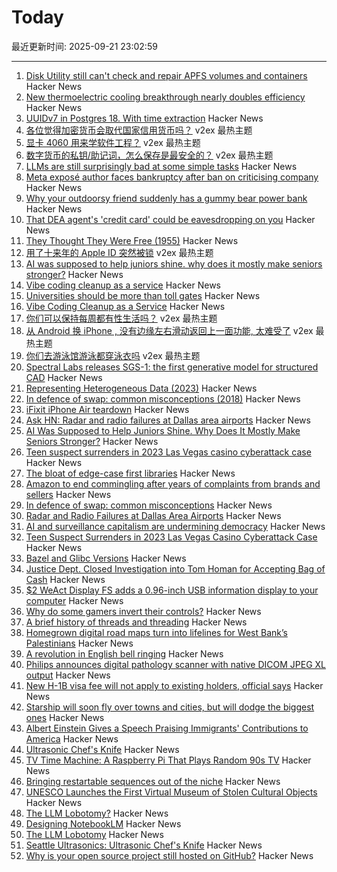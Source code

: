 # Today

最近更新时间: 2025-09-21 23:02:59

--- 
1. [Disk Utility still can't check and repair APFS volumes and containers](https://eclecticlight.co/2021/11/19/disk-utility-still-cant-check-and-repair-apfs-volumes-and-containers/) Hacker News
2. [New thermoelectric cooling breakthrough nearly doubles efficiency](https://www.sciencedaily.com/releases/2025/09/250919085242.htm) Hacker News
3. [UUIDv7 in Postgres 18. With time extraction](https://www.thenile.dev/blog/uuidv7) Hacker News
4. [各位觉得加密货币会取代国家信用货币吗？](https://www.v2ex.com/t/1160842) v2ex 最热主题
5. [显卡 4060 用来学软件工程？](https://www.v2ex.com/t/1160830) v2ex 最热主题
6. [数字货币的私钥/助记词，怎么保存是最安全的？](https://www.v2ex.com/t/1160814) v2ex 最热主题
7. [LLMs are still surprisingly bad at some simple tasks](https://shkspr.mobi/blog/2025/09/llms-are-still-surprisingly-bad-at-simple-tasks/) Hacker News
8. [Meta exposé author faces bankruptcy after ban on criticising company](https://www.theguardian.com/technology/2025/sep/21/meta-expose-author-sarah-wynn-williams-faces-bankruptcy-after-ban-on-criticising-company) Hacker News
9. [Why your outdoorsy friend suddenly has a gummy bear power bank](https://www.theverge.com/tech/781387/backpacking-ultralight-haribo-power-bank) Hacker News
10. [That DEA agent's 'credit card' could be eavesdropping on you](https://www.independent.co.uk/news/world/americas/dea-surveillance-hidden-cameras-federal-law-enforcement-b2828606.html) Hacker News
11. [They Thought They Were Free (1955)](https://press.uchicago.edu/Misc/Chicago/511928.html) Hacker News
12. [用了十来年的 Apple ID 突然被锁](https://www.v2ex.com/t/1160848) v2ex 最热主题
13. [AI was supposed to help juniors shine. why does it mostly make seniors stronger?](https://elma.dev/notes/ai-makes-seniors-stronger/) Hacker News
14. [Vibe coding cleanup as a service](https://donado.co/en/articles/2025-09-16-vibe-coding-cleanup-as-a-service/) Hacker News
15. [Universities should be more than toll gates](https://www.waliddib.com/posts/universities-should-be-more-than-toll-gates/) Hacker News
16. [Vibe Coding Cleanup as a Service](https://donado.co/en/articles/2025-09-16-vibe-coding-cleanup-as-a-service/) Hacker News
17. [你们可以保持每周都有性生活吗？](https://www.v2ex.com/t/1160811) v2ex 最热主题
18. [从 Android 换 iPhone , 没有边缘左右滑动返回上一面功能, 太难受了](https://www.v2ex.com/t/1160803) v2ex 最热主题
19. [你们去游泳馆游泳都穿泳衣吗](https://www.v2ex.com/t/1160796) v2ex 最热主题
20. [Spectral Labs releases SGS-1: the first generative model for structured CAD](https://www.spectrallabs.ai/research/SGS-1) Hacker News
21. [Representing Heterogeneous Data (2023)](https://journal.stuffwithstuff.com/2023/08/04/representing-heterogeneous-data/) Hacker News
22. [In defence of swap: common misconceptions (2018)](https://chrisdown.name/2018/01/02/in-defence-of-swap.html) Hacker News
23. [iFixit iPhone Air teardown](https://www.ifixit.com/News/113171/iphone-air-teardown) Hacker News
24. [Ask HN: Radar and radio failures at Dallas area airports](https://news.ycombinator.com/item?id=45319496) Hacker News
25. [AI Was Supposed to Help Juniors Shine. Why Does It Mostly Make Seniors Stronger?](https://elma.dev/notes/ai-makes-seniors-stronger/) Hacker News
26. [Teen suspect surrenders in 2023 Las Vegas casino cyberattack case](https://www.casino.org/news/teen-suspect-surrenders-in-2023-las-vegas-strip-cyberattack-case/) Hacker News
27. [The bloat of edge-case first libraries](https://43081j.com/2025/09/bloat-of-edge-case-libraries) Hacker News
28. [Amazon to end commingling after years of complaints from brands and sellers](https://www.modernretail.co/operations/amazon-to-end-commingling-program-after-years-of-complaints-from-brands-and-sellers/) Hacker News
29. [In defence of swap: common misconceptions](https://chrisdown.name/2018/01/02/in-defence-of-swap.html) Hacker News
30. [Radar and Radio Failures at Dallas Area Airports](https://news.ycombinator.com/item?id=45319496) Hacker News
31. [AI and surveillance capitalism are undermining democracy](https://thebulletin.org/2025/08/how-ai-and-surveillance-capitalism-are-undermining-democracy/) Hacker News
32. [Teen Suspect Surrenders in 2023 Las Vegas Casino Cyberattack Case](https://www.casino.org/news/teen-suspect-surrenders-in-2023-las-vegas-strip-cyberattack-case/) Hacker News
33. [Bazel and Glibc Versions](https://blogsystem5.substack.com/p/glibc-versions-bazel) Hacker News
34. [Justice Dept. Closed Investigation into Tom Homan for Accepting Bag of Cash](https://www.nytimes.com/2025/09/20/us/politics/tom-homan-fbi-trump.html) Hacker News
35. [$2 WeAct Display FS adds a 0.96-inch USB information display to your computer](https://www.cnx-software.com/2025/09/18/2-weact-display-fs-adds-a-0-96-inch-usb-information-display-to-your-computer/) Hacker News
36. [Why do some gamers invert their controls?](https://www.theguardian.com/games/2025/sep/18/why-do-some-gamers-invert-their-controls-scientists-now-have-answers-but-theyre-not-what-you-think) Hacker News
37. [A brief history of threads and threading](https://eclecticlight.co/2025/09/20/a-brief-history-of-threads-and-threading/) Hacker News
38. [Homegrown digital road maps turn into lifelines for West Bank’s Palestinians](https://restofworld.org/2025/palestinians-digital-maps-west-bank-israel/) Hacker News
39. [A revolution in English bell ringing](https://harpers.org/archive/2025/10/a-change-of-tune-veronique-greenwood-bell-ringing/) Hacker News
40. [Philips announces digital pathology scanner with native DICOM JPEG XL output](https://www.philips.com/a-w/about/news/archive/standard/news/articles/2025/philips-announces-digital-pathology-scanner-with-native-configurable-dicom-jpeg-and-jpeg-xl-output-in-world-first.html) Hacker News
41. [New H-1B visa fee will not apply to existing holders, official says](https://www.axios.com/2025/09/20/trump-h-1b-immigration-visas) Hacker News
42. [Starship will soon fly over towns and cities, but will dodge the biggest ones](https://arstechnica.com/space/2025/09/starship-will-soon-fly-over-towns-and-cities-but-will-dodge-the-biggest-ones/) Hacker News
43. [Albert Einstein Gives a Speech Praising Immigrants' Contributions to America](https://www.openculture.com/2025/09/albert-einstein-gives-a-speech-praising-diversity-immigrants-contributions.html) Hacker News
44. [Ultrasonic Chef's Knife](https://seattleultrasonics.com/) Hacker News
45. [TV Time Machine: A Raspberry Pi That Plays Random 90s TV](https://quarters.captaintouch.com/blog/posts/2025-09-20-tv-time-machine-a-raspberry-pi-that-plays-random-90s-tv.html) Hacker News
46. [Bringing restartable sequences out of the niche](https://lwn.net/Articles/1033955/) Hacker News
47. [UNESCO Launches the First Virtual Museum of Stolen Cultural Objects](https://www.unesco.org/en/articles/unesco-launches-worlds-first-virtual-museum-stolen-cultural-objects-global-scale-mondiacult-2025) Hacker News
48. [The LLM Lobotomy?](https://learn.microsoft.com/en-us/answers/questions/5561465/the-llm-lobotomy) Hacker News
49. [Designing NotebookLM](https://jasonspielman.com/notebooklm) Hacker News
50. [The LLM Lobotomy](https://learn.microsoft.com/en-us/answers/questions/5561465/the-llm-lobotomy) Hacker News
51. [Seattle Ultrasonics: Ultrasonic Chef's Knife](https://seattleultrasonics.com/) Hacker News
52. [Why is your open source project still hosted on GitHub?](https://unixdigest.com/articles/why-is-your-open-source-project-still-hosted-on-github.html) Hacker News
